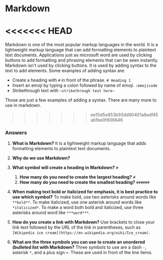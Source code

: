 # Markdown

<<<<<<< HEAD
=======
Markdown is one of the most popular markup languages in the world. It is a lightweight markup language that can add formatting elements to plaintext text documents. Applications just as microsoft word are used by clicking buttons to add formatting and phrasing elements that can be seen instantly. Markdown isn't used by clicking buttons. It is used by adding syntax to the text to add elements. Some examples of adding syntax are: 

- Create a heading with `#` in front of the phrase. `# Heading 1`
- Insert an emoji by typing a colon followed by name of emoji. `:emojicode`
- Strikethrough text with `~strikethrough text here~`

Those are just a few examples of adding a syntax. There are many more to use in markdown. 

>>>>>>> ee10d5e853b93dd90401a8adf45ab1be0f806646
### Answers

1. **What is Markdown?** It is a lightweight markup language that adds formatting elements to plaintext text documents. 

2. **Why do we use Markdown?**

3. **What symbol will create a heading in Markdown?** `#`
    1. **How many do you need to create the largest heading?** `#`
    2. **How many do you need to create the smallest heading?** `######`

4. **When making text bold or italicized for emphasis, it is best practice to use which symbol?** To make bold, use two asterisks around words like `**bold**`. To make italicized, use one asterisk around words like `*italicized*`. To make a word both bold and italicized, use three asterisks around word like `***word***`.

5. **How do you create a link with Markdown?** Use brackets to close your link text followed by the URL of the link in parentheses, such as `[Wikipedia ice cream](https://en.wikipedia.org/wiki/Ice_cream)`.

6. **What are the three symbols you can use to create an unordered (bulleted list with Markdown?** Three symbols to use are a dash `-`, asterisk `*`, and a plus sign `+`. These are used in front of the line items.
